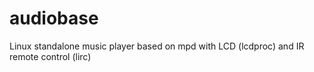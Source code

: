 # audiobase
Linux standalone music player based on mpd with LCD (lcdproc) and IR remote control (lirc)
